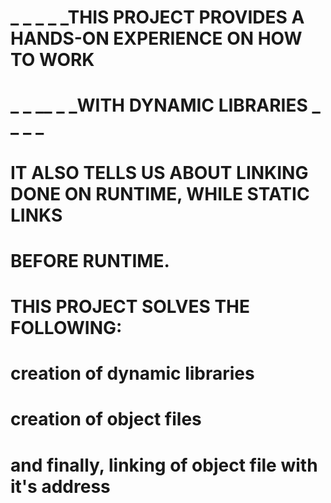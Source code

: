 # _ _ _ _ _THIS PROJECT PROVIDES A HANDS-ON EXPERIENCE ON HOW TO WORK
# _ _ __ _ _WITH DYNAMIC LIBRARIES _  _ _ _
# IT ALSO TELLS US ABOUT LINKING DONE ON RUNTIME, WHILE STATIC  LINKS
# BEFORE RUNTIME.
# THIS PROJECT SOLVES THE FOLLOWING:
#	creation of dynamic libraries
#	creation of object files 
#	and finally, linking of object file with it's address
